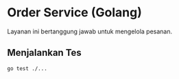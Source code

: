 # Order Service (Golang)

Layanan ini bertanggung jawab untuk mengelola pesanan.

## Menjalankan Tes

```bash
go test ./...
```
